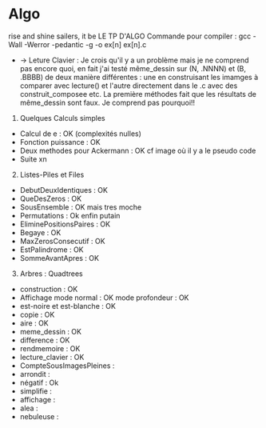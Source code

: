 # Algo
rise and shine sailers, it be LE TP D'ALGO
Commande pour compiler : gcc -Wall -Werror -pedantic -g -o ex[n] ex[n].c
- -> Leture Clavier : Je crois qu'il y a un problème mais je ne comprend pas encore quoi, en fait j'ai testé même_dessin sur (N, .NNNN) et (B, .BBBB) de deux manière différentes : une en construisant les imamges à comparer avec lecture() et l'autre directement dans le .c avec des construit_composee etc. La première méthodes fait que les résultats de même_dessin sont faux. Je comprend pas pourquoi!!

1. Quelques Calculs simples
  - Calcul de e : OK (complexités nulles)
  - Fonction puissance : OK
  - Deux methodes pour Ackermann : OK cf image où il y a le pseudo code
  - Suite xn
	
2. Listes-Piles et Files
  - DebutDeuxIdentiques : OK
  - QueDesZeros : OK
  - SousEnsemble : OK mais tres moche
  - Permutations : Ok enfin putain
  - EliminePositionsPaires : OK
  - Begaye : OK
  - MaxZerosConsecutif : OK
  - EstPalindrome : OK
  - SommeAvantApres : OK
  
3. Arbres : Quadtrees
  - construction : OK
  - Affichage 
  	mode normal : OK
	mode profondeur : OK
  - est-noire et est-blanche : OK
  - copie : OK
  - aire : OK
  - meme_dessin : OK
  - difference : OK
  - rendmemoire : OK
  - lecture_clavier : OK 
  - CompteSousImagesPleines :
  - arrondit :
  - négatif : Ok 
  - simplifie :
  - affichage :
  - alea :
  - nebuleuse :
